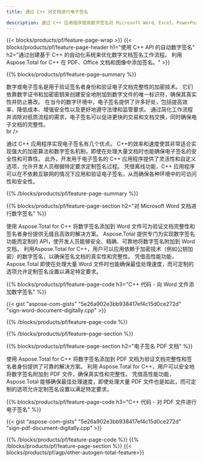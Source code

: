 ```yaml
---
title: 通过 C++ 对文档进行电子签名 

description: 通过 C++ 应用程序使用数字签名对 Microsoft Word、Excel、PowerPoint、PDF 和图像等文件进行签名。通过应用程序在线添加电子签名。
---
```


{{< blocks/products/pf/feature-page-wrap >}}
{{< blocks/products/pf/feature-page-header h1="使用 C++ API 的自动数字签名" h2="通过创建基于 C++ 的自动化系统来优化数字文档签名工作流程。 利用 Aspose.Total for C++ 在 PDF、Office 文档和图像中添加签名。" >}}

{{% blocks/products/pf/feature-page-summary %}}

数字或电子签名是用于验证签名者身份和验证电子文档完整性的加密技术。 它们依靠数字证书和加密密钥来创建安全地附加到数字文件的唯一标识符，确保其真实性并防止篡改。 在当今的数字环境中，电子签名提供了许多好处，包括提高效率、降低成本、增强安全性以及更好地遵守法律和监管要求。 通过简化工作流程并消除对纸质流程的需求，电子签名可以促进更快的交易和文档交换，同时确保电子文档的完整性。 <br /> br />

通过 C++ 应用程序实现电子签名有几个优点。 C++的效率和速度使其非常适合实现强大的加密算法和数字签名机制，即使在处理大量文档时也能确保电子签名的安全性和可靠性。 此外，开发用于电子签名的 C++ 应用程序提供了灵活性和自定义选项，允许开发人员根据特定要求定制签名过程。 凭借离线功能，C++ 应用程序可以在不依赖互联网的情况下应用和验证电子签名，从而确保各种环境中的可访问性和安全性。 

{{% /blocks/products/pf/feature-page-summary  %}}

{{% blocks/products/pf/feature-page-section  h2="对 Microsoft Word 文档进行数字签名" %}}

使用 Aspose.Total for C++ 将数字签名添加到 Word 文件可为验证文档完整性和签名者身份提供无缝且高效的解决方案。 Aspose.Total 提供专门为实现数字签名功能而定制的 API，使开发人员能够安全、精确、可靠地将数字签名附加到 Word 文档。 利用Aspose.Total for C++，用户可以应用依赖于加密技术（例如公钥加密）的数字签名，以确保签名文档的真实性和完整性。 凭借高性能功能，Aspose.Total 即使在处理大量 Word 文件时也能确保最佳处理速度，而可定制的选项允许定制签名设置以满足特定要求。 

{{% blocks/products/pf/feature-page-code h3="C++ 代码 - 向 Word 文件添加数字签名" %}}

{{< gist "aspose-com-gists" "5e26a902e3bb938417ef4c15d0ce272d" "sign-word-document-digitally.cpp" >}}

{{% /blocks/products/pf/feature-page-code  %}}

{{% /blocks/products/pf/feature-page-section %}}

{{% blocks/products/pf/feature-page-section  h2="电子签名 PDF 文档" %}}

使用 Aspose.Total for C++ 将数字签名添加到 PDF 文档为验证文档完整性和签名者身份提供了可靠的解决方案。  利用 Aspose.Total for C++，用户可以安全地将数字签名附加到 PDF 文件，确保真实性和完整性。 凭借高性能功能，Aspose.Total 能够确保最佳处理速度，即使处理大量 PDF 文件也是如此，而可定制的选项允许定制签名设置以满足特定要求。

{{% blocks/products/pf/feature-page-code h3="C++ 代码 - 对 PDF 文件进行电子签名" %}}

{{< gist "aspose-com-gists" "5e26a902e3bb938417ef4c15d0ce272d" "sign-pdf-document-digitally.cpp" >}}

{{% /blocks/products/pf/feature-page-code  %}}
{{% /blocks/products/pf/feature-page-section %}}
{{< blocks/products/pf/agp/other-autogen-total-feature>}}